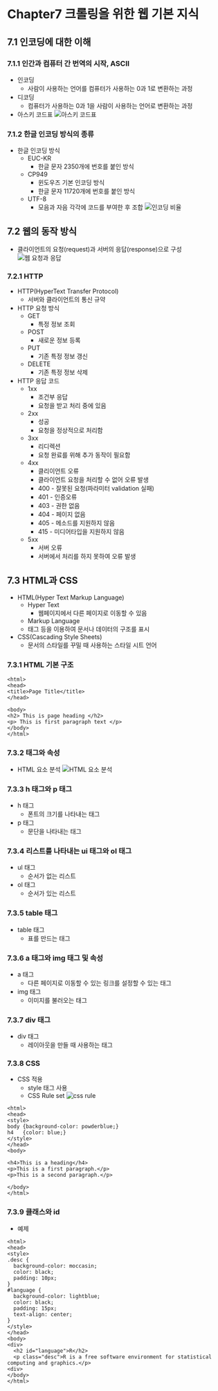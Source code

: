 # Chapter7 크롤링을 위한 웹 기본 지식
## 7.1 인코딩에 대한 이해
### 7.1.1 인간과 컴퓨터 간 번역의 시작, ASCII
* 인코딩
  * 사람이 사용하는 언어를 컴퓨터가 사용하는 0과 1로 변환하는 과정
* 디코딩
  * 컴퓨터가 사용하는 0과 1을 사람이 사용하는 언어로 변환하는 과정
* 아스키 코드표
  ![아스키 코드표](../image/web/ascii_code.png)
### 7.1.2 한글 인코딩 방식의 종류
* 한글 인코딩 방식
  * EUC-KR
    * 한글 문자 2350개에 번호를 붙인 방식
  * CP949
    * 윈도우즈 기본 인코딩 방식
    * 한글 문자 11720개에 번호를 붙인 방식
  * UTF-8
    * 모음과 자음 각각에 코드를 부여한 후 조합
  ![인코딩 비율](../image/web/encoding_ratio.png)
## 7.2 웹의 동작 방식
* 클라이언트의 요청(request)과 서버의 응답(response)으로 구성
![웹 요청과 응답](../image/web/web_str.png)
### 7.2.1 HTTP
* HTTP(HyperText Transfer Protocol)
  * 서버와 클라이언트의 통신 규약
* HTTP 요청 방식
  * GET
    * 특정 정보 조회
  * POST
    * 새로운 정보 등록
  * PUT
    * 기존 특정 정보 갱신
  * DELETE
    * 기존 특정 정보 삭제
* HTTP 응답 코드
  * 1xx
    * 조건부 응답
    * 요청을 받고 처리 중에 있음
  * 2xx
    * 성공
    * 요청을 정상적으로 처리함
  * 3xx
    * 리디렉션
    * 요청 완료를 위해 추가 동작이 필요함
  * 4xx
    * 클리이언트 오류
    * 클라이언트 요청을 처리할 수 없어 오류 발생
    * 400 - 잘못된 요청(파라미터 validation 실패)
    * 401 - 인증오류
    * 403 - 권한 없음
    * 404 - 페이지 없음
    * 405 - 메소드를 지원하지 않음
    * 415 - 미디어타입을 지원하지 않음
  * 5xx
    * 서버 오류
    * 서버에서 처리를 하지 못하여 오류 발생
## 7.3 HTML과 CSS
* HTML(Hyper Text Markup Language)
  * Hyper Text
    * 웹페이지에서 다른 페이지로 이동할 수 있음
  *  Markup Language
    * 태그 등을 이용하여 문서나 데이터의 구조를 표시
* CSS(Cascading Style Sheets)
  * 문서의 스타일를 꾸밀 때 사용하는 스타일 시트 언어
### 7.3.1 HTML 기본 구조
``` 
<html>
<head>
<title>Page Title</title>
</head>

<body>
<h2> This is page heading </h2>
<p> This is first paragraph text </p>
</body>
</html>
```
### 7.3.2 태그와 속성
* HTML 요소 분석
![HTML 요소 분석](../image/web/html_tag.png)
### 7.3.3 h 태그와 p 태그
* h 태그
  * 폰트의 크기를 나타내는 태그
* p 태그
  * 문단을 나타내는 태그
### 7.3.4 리스트를 나타내는 ui 태그와 ol 태그
* ul 태그
  * 순서가 없는 리스트
* ol 태그
  * 순서가 있는 리스트
### 7.3.5 table 태그
* table 태그
  * 표를 만드는 태그
### 7.3.6 a 태그와 img 태그 및 속성
* a 태그
  * 다른 페이지로 이동할 수 있는 링크를 설정할 수 있는 태그
* img 태그
  * 이미지를 불러오는 태그
### 7.3.7 div 태그
* div 태그
  * 레이아웃을 만들 때 사용하는 태그
### 7.3.8 CSS
* CSS 적용
  * style 태그 사용
  * CSS Rule set
  ![css rule](../image/web/css_rule_set.PNG)
``` 
<html>
<head>
<style>
body {background-color: powderblue;}
h4   {color: blue;}
</style>
</head>
<body>

<h4>This is a heading</h4>
<p>This is a first paragraph.</p>
<p>This is a second paragraph.</p>

</body>
</html>
```
### 7.3.9 클래스와 id
* 예제
``` 
<html>
<head>
<style>
.desc {
  background-color: moccasin;
  color: black;
  padding: 10px;
} 
#language {
  background-color: lightblue;
  color: black;
  padding: 15px;
  text-align: center;
}
</style>
</head>
<body>
<div>
  <h2 id="language">R</h2>
  <p class="desc">R is a free software environment for statistical computing and graphics.</p>
<div>
</body>
</html>
```